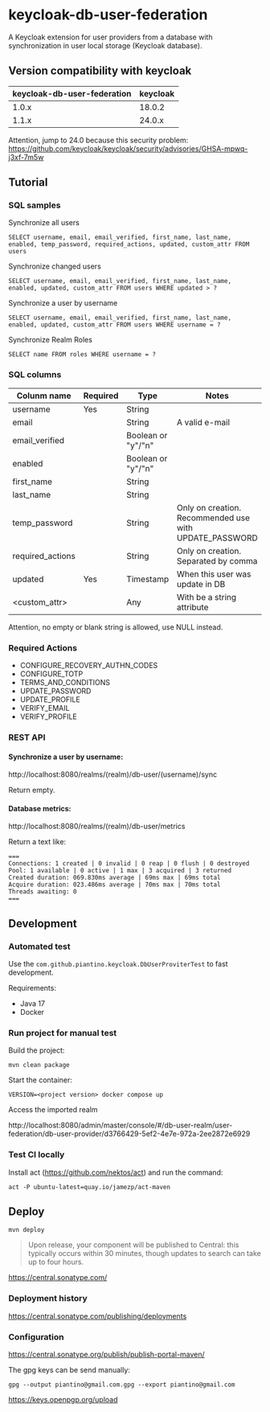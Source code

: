 # keycloak-db-user-federation

A Keycloak extension for user providers from a database with synchronization in user local storage (Keycloak database).

## Version compatibility with keycloak

| keycloak-db-user-federation | keycloak |
|-----------------------------|----------|
| 1.0.x                       | 18.0.2   |
| 1.1.x                       | 24.0.x   |

Attention, jump to 24.0 because this security problem:
https://github.com/keycloak/keycloak/security/advisories/GHSA-mpwq-j3xf-7m5w

## Tutorial

### SQL samples

Synchronize all users
```
SELECT username, email, email_verified, first_name, last_name, enabled, temp_password, required_actions, updated, custom_attr FROM users
```

Synchronize changed users
```
SELECT username, email, email_verified, first_name, last_name, enabled, updated, custom_attr FROM users WHERE updated > ?
```

Synchronize a user by username
```
SELECT username, email, email_verified, first_name, last_name, enabled, updated, custom_attr FROM users WHERE username = ?
```

Synchronize Realm Roles
```
SELECT name FROM roles WHERE username = ?
```

### SQL columns

| Colunm name      | Required | Type               | Notes          |
|------------------|----------|--------------------|----------------|
| username         | Yes      | String             |                |
| email            |          | String             | A valid e-mail |
| email_verified   |          | Boolean or "y"/"n" |                |
| enabled          |          | Boolean or "y"/"n" |                |
| first_name       |          | String             |                |
| last_name        |          | String             |                |
| temp_password    |          | String             | Only on creation. Recommended use with UPDATE_PASSWORD |
| required_actions |          | String             | Only on creation. Separated by comma |
| updated          | Yes      | Timestamp          | When this user was update in DB      |
| <custom_attr>    |          | Any                | With be a string attribute           |

Attention, no empty or blank string is allowed, use NULL instead.

### Required Actions

* CONFIGURE_RECOVERY_AUTHN_CODES
* CONFIGURE_TOTP
* TERMS_AND_CONDITIONS
* UPDATE_PASSWORD
* UPDATE_PROFILE
* VERIFY_EMAIL
* VERIFY_PROFILE

### REST API

#### Synchronize a user by username:

http://localhost:8080/realms/(realm)/db-user/(username)/sync

Return empty.

#### Database metrics:

http://localhost:8080/realms/(realm)/db-user/metrics

Return a text like:
```
===
Connections: 1 created | 0 invalid | 0 reap | 0 flush | 0 destroyed
Pool: 1 available | 0 active | 1 max | 3 acquired | 3 returned
Created duration: 069.830ms average | 69ms max | 69ms total
Acquire duration: 023.486ms average | 70ms max | 70ms total
Threads awaiting: 0
===
```

## Development

### Automated test

Use the `com.github.piantino.keycloak.DbUserProviterTest` to fast development.

Requirements:

* Java 17
* Docker

### Run project for manual test

Build the project:

`mvn clean package`

Start the container:

`VERSION=<project version> docker compose up`

Access the imported realm

http://localhost:8080/admin/master/console/#/db-user-realm/user-federation/db-user-provider/d3766429-5ef2-4e7e-972a-2ee2872e6929

### Test CI locally

Install act (https://github.com/nektos/act) and run the command:

`act -P ubuntu-latest=quay.io/jamezp/act-maven`


## Deploy

`mvn deploy`

> Upon release, your component will be published to Central: this typically occurs within 30 minutes, though updates to search can take up to four hours.

https://central.sonatype.com/

### Deployment history

https://central.sonatype.com/publishing/deployments

### Configuration

https://central.sonatype.org/publish/publish-portal-maven/


The gpg keys can be send manually:

`gpg --output piantino@gmail.com.gpg --export piantino@gmail.com`

https://keys.openpgp.org/upload

